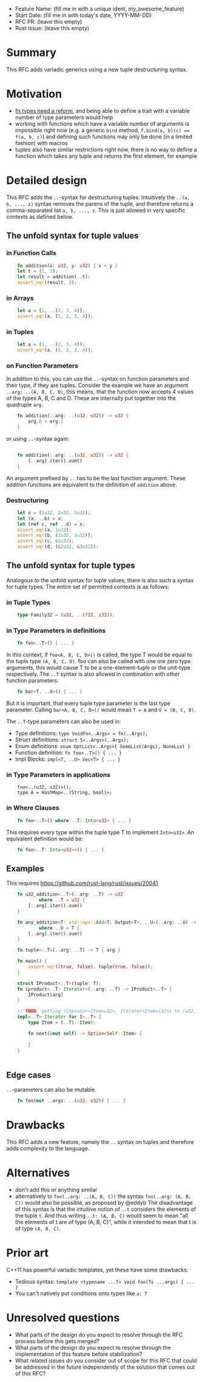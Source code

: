 - Feature Name: (fill me in with a unique ident, my_awesome_feature)
- Start Date: (fill me in with today's date, YYYY-MM-DD)
- RFC PR: (leave this empty)
- Rust Issue: (leave this empty)

# Summary
[summary]: #summary

This RFC adds variadic generics using a new tuple destructuring syntax.

# Motivation
[motivation]: #motivation

* [fn types need a reform](http://smallcultfollowing.com/babysteps/blog/2013/10/10/fn-types-in-rust/), and being able to define a trait with a variable number of type parameters would help
* working with functions which have a variable number of arguments is impossible right now (e.g. a generic `bind` method, `f.bind(a, b)(c) == f(a, b, c)`) and defining such functions may only be done (in a limited fashion) with macros
* tuples also have similar restrictions right now, there is no way to define a function which takes any tuple and returns the first element, for example

# Detailed design
[detailed-design]: #detailed-design

This RFC adds the `..`-syntax for destructuring tuples.
Intuitively the `..(a, b, ..., z)` syntax removes the parens of the tuple,
and therefore returns a comma-separated list `a, b, ..., z`.
This is just allowed in very specific contexts as defined below.

## The unfold syntax for tuple values

### in Function Calls
```rust
    fn addition(x: u32, y: u32) { x + y }
    let t = (1, 2);
    let result = addition(..t);
    assert_eq!(result, 3);
```
### in Arrays
```rust
    let a = [1, ..(2, 3, 4)];
    assert_eq!(a, [1, 2, 3, 4]);
```
### in Tuples
```rust
    let a = (1, ..(2, 3, 4));
    assert_eq!(a, (1, 2, 3, 4));
```
### on Function Parameters
In addition to this, you can use the `..`-syntax on function parameters and their type, if they are tuples.
Consider the example we have an argument `..arg: ..(A, B, C, D)`, this means, that the function now accepts 4 values of the types A, B, C and D.
These are internally put together into the quadruple `arg`.
```rust
    fn addition(..arg: ..(u32, u32)) -> u32 {
        arg.0 + arg.1
    }
```
or using `..`-syntax again:
```rust

    fn addition(..arg: ..(u32, u32)) -> u32 {
        [..arg].iter().sum()
    }
```
An argument prefixed by `..` has to be the last function argument.
These addition functions are equivalent to the definition of `addition` above.

### Destructuring
```rust
	let x = (1u32, 2u32, 3u32);
	let (a, ..b) = x;
	let (ref c, ref ..d) = x;
	assert_eq!(a, 1u32);
	assert_eq!(b, (2u32, 3u32));
	assert_eq!(c, &1u32);
	assert_eq!(d, (&2u32, &3u32));
```

## The unfold syntax for tuple types

Analogous to the unfold syntax for tuple values, there is also such a syntax for tuple types.
The entire set of permitted contexts is as follows:
### in Tuple Types
```rust
    type Family32 = (u32, ..(f32, i32));
```
### in Type Parameters in definitions
```rust
    fn foo<..T>() { ... }
```
In this context, if `foo<A, B, C, D>()` is called, the type T would be equal to the tuple type `(A, B, C, D)`.
foo can also be called with one ore zero type arguments, this would cause T to be a one-element-tuple or the unit-type respectively.
The `..T` syntax is also allowed in combination with other function parameters:
```rust
    fn bar<T, ..U>() { ... }
```
But it is important, that every tuple type parameter is the last type parameter.
Calling `bar<A, B, C, D>()` would mean `T = A` and `U = (B, C, D)`.

The `..T`-type parameters can also be used in:
- Type definitions: `type VoidFn<..Args> = fn(..Args);`
- Struct definitions: `struct S<..Args>(..Args);`
- Enum definitions: `enum OptList<..Args>{ SomeList(Args), NoneList }`
- Function definition: `fn foo<..T>() { ... }`
- Impl Blocks: `impl<T, ..U> Vec<T> { ... }`
### in Type Parameters in applications
```
    foo<..(u32, u32)>();
    type A = HashMap<..(String, bool)>;
```
### in Where Clauses
```rust
    fn foo<..T>() where ..T: Into<u32> { ... }
```
This requires every type within the tuple type T to implement `Into<u32>`.
An equivalent definition would be:
```rust
	fn foo<..T: Into<u32>>() { ... }
```

## Examples
This requires https://github.com/rust-lang/rust/issues/20041
```rust
    fn u32_addition<..T>(..arg: ..T) -> u32
            where ..T = u32 {
        [..arg].iter().sum()
    }

    fn any_addition<T: std::ops::Add<T, Output=T>, ..U>(..arg: ..U) -> T
            where ..U = T {
        [..arg].iter().sum()
    }

    fn tuple<..T>(..arg: ..T) -> T { arg }

    fn main() {
        assert_eq!((true, false), tuple(true, false));
    }

    struct IProduct<..T>(tuple: T);
    fn iproduct<..T: Iterator>(..arg: ..T) -> IProduct<..T> {
        IProduct(arg)
    }

	// TODO: getting (Iterator<Item=u32>, Iterator<Item=i32>) to (u32, i32)
    impl<..T> Iterator for I<..T> {
		type Item = (..T)::Item);

        fn next(&mut self) -> Option<Self::Item> {
            
        }
    }
	
```

## Edge cases
`..`-parameters can also be mutable.
```rust
    fn foo(mut ..args: ..(u32, u32)) { ... }
```

# Drawbacks
[drawbacks]: #drawbacks

This RFC adds a new feature, namely the `..` syntax on tuples and therefore adds complexity to the language.

# Alternatives
[rationale-and-alternatives]: #rationale-and-alternatives

- don't add this or anything similar
- alternatively to `foo(..arg: ..(A, B, C))` the syntax `foo(..arg: (A, B, C))` would also be possible, as proposed by @eddyb
The disadvantage of this syntax is that the intuitive notion of `..t` considers the elements of the tuple `t`.
And thus writing `..t: (A, B, C)` would seem to mean "all the elements of t are of type (A, B, C)", while it intended to mean that t is of type `(A, B, C)`.

# Prior art
[prior-art]: #prior-art

C++11 has powerful variadic templates, yet these have some drawbacks:
- Tedious syntax: `template <typename ...T> void foo(Ts ...args) { ... }`
- You can't natively put conditions onto types like `a: T`

# Unresolved questions
[unresolved-questions]: #unresolved-questions

- What parts of the design do you expect to resolve through the RFC process before this gets merged?
- What parts of the design do you expect to resolve through the implementation of this feature before stabilization?
- What related issues do you consider out of scope for this RFC that could be addressed in the future independently of the solution that comes out of this RFC?
